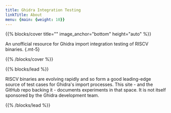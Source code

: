 ```yaml
---
title: Ghidra Integration Testing
linkTitle: About
menu: {main: {weight: 10}}
---
```


{{% blocks/cover title="" image_anchor="bottom" height="auto" %}}

An unofficial resource for Ghidra import integration testing of RISCV binaries.
{.mt-5}

{{% /blocks/cover %}}

{{% blocks/lead %}}

RISCV binaries are evolving rapidly and so form a good leading-edge source of test cases for Ghidra's import
processes.  This site - and the GitHub repo backing it - documents experiments in that space.  It is not itself sponsored by the Ghidra development team.

{{% /blocks/lead %}}

